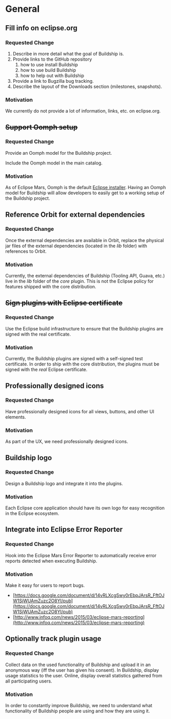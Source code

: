 # General

## Fill info on eclipse.org

### Requested Change

1. Describe in more detail what the goal of Buildship is.
1. Provide links to the GitHub repository
    1. how to use install Buildship
    1. how to use build Buildship
    1. how to help out with Buildship
1. Provide a link to Bugzilla bug tracking.
1. Describe the layout of the Downloads section (milestones, snapshots).

### Motivation

We currently do not provide a lot of information, links, etc. on eclipse.org.


## ~~Support Oomph setup~~

### Requested Change

Provide an Oomph model for the Buildship project.

Include the Oomph model in the main catalog.

### Motivation

As of Eclipse Mars, Oomph is the default [Eclipse installer](https://wiki.eclipse.org/Eclipse_Installer). Having an Oomph model
for Buildship will allow developers to easily get to a working setup of the Buildship project.


## Reference Orbit for external dependencies

### Requested Change

Once the external dependencies are available in Orbit, replace the physical jar files of the external
dependencies (located in the _lib_ folder) with references to Orbit.

### Motivation

Currently, the external dependencies of Buildship (Tooling API, Guava, etc.) live in the _lib_ folder of
the _core_ plugin. This is not the Eclipse policy for features shipped with the core distribution.


## ~~Sign plugins with Eclipse certificate~~

### Requested Change

Use the Eclipse build infrastructure to ensure that the Buildship plugins are signed with the real certificate.

### Motivation

Currently, the Buildship plugins are signed with a self-signed test certificate. In order to ship with the core
distribution, the plugins must be signed with the _real_ Eclipse certificate.


## Professionally designed icons

### Requested Change

Have professionally designed icons for all views, buttons, and other UI elements.

### Motivation

As part of the UX, we need professionally designed icons.


## Buildship logo

### Requested Change

Design a Buildship logo and integrate it into the plugins.

### Motivation

Each Eclipse core application should have its own logo for easy recognition in the Eclipse ecosystem.


## Integrate into Eclipse Error Reporter

### Requested Change

Hook into the Eclipse Mars Error Reporter to automatically receive error reports detected when executing Buildship.

### Motivation

Make it easy for users to report bugs.

 * [https://docs.google.com/document/d/14vRLXcgSwy0rEbpJArsR_FftOJW1SjWUAmZuzc2O8YI/pub](https://docs.google.com/document/d/14vRLXcgSwy0rEbpJArsR_FftOJW1SjWUAmZuzc2O8YI/pub)
 * [http://www.infoq.com/news/2015/03/eclipse-mars-reporting](http://www.infoq.com/news/2015/03/eclipse-mars-reporting)


## Optionally track plugin usage

### Requested Change

Collect data on the used functionality of Buildship and upload it in an anonymous way (iff the user has
given his consent). In Buildship, display usage statistics to the user. Online, display overall statistics
gathered from all participating users.

### Motivation

In order to constantly improve Buildship, we need to understand what functionality of Buildship people are
using and how they are using it.
